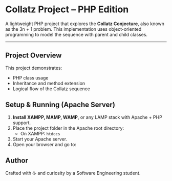 # Collatz Project – PHP Edition

A lightweight PHP project that explores the **Collatz Conjecture**, also known as the 3n + 1 problem. This implementation uses object-oriented programming to model the sequence with parent and child classes.

---

## Project Overview

This project demonstrates:

- PHP class usage
- Inheritance and method extension
- Logical flow of the Collatz sequence

## Setup & Running (Apache Server)

1. **Install XAMPP, MAMP, WAMP**, or any LAMP stack with Apache + PHP support.
2. Place the project folder in the Apache root directory:
   - On XAMPP: `htdocs`
3. Start your Apache server.
4. Open your browser and go to:


##  Author

Crafted with ☕ and curiosity by a Software Engineering student.

